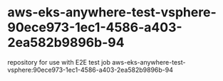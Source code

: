 # aws-eks-anywhere-test-vsphere-90ece973-1ec1-4586-a403-2ea582b9896b-94
repository for use with E2E test job aws-eks-anywhere-test-vsphere:90ece973-1ec1-4586-a403-2ea582b9896b-94
